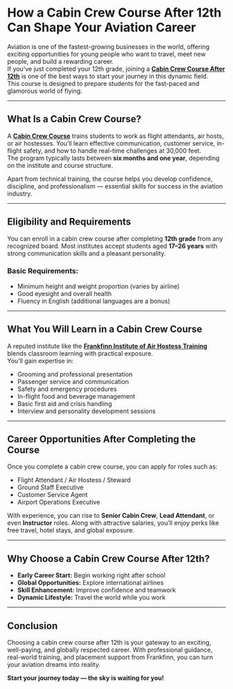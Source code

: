 # How a Cabin Crew Course After 12th Can Shape Your Aviation Career

Aviation is one of the fastest-growing businesses in the world, offering exciting opportunities for young people who want to travel, meet new people, and build a rewarding career.  
If you’ve just completed your 12th grade, joining a [**Cabin Crew Course After 12th**](https://www.frankfinn.com/blog/how-to-become-a-cabin-crew-after-12th-step-by-step-guide) is one of the best ways to start your journey in this dynamic field.  
This course is designed to prepare students for the fast-paced and glamorous world of flying.

---

## What Is a Cabin Crew Course?

A [**Cabin Crew Course**](https://www.frankfinn.com/courses/aviation-hospitality-and-travel-management) trains students to work as flight attendants, air hosts, or air hostesses. You’ll learn effective communication, customer service, in-flight safety, and how to handle real-time challenges at 30,000 feet.  
The program typically lasts between **six months and one year**, depending on the institute and course structure.

Apart from technical training, the course helps you develop confidence, discipline, and professionalism — essential skills for success in the aviation industry.

---

## Eligibility and Requirements

You can enroll in a cabin crew course after completing **12th grade** from any recognized board. Most institutes accept students aged **17–26 years** with strong communication skills and a pleasant personality.

### Basic Requirements:
- Minimum height and weight proportion (varies by airline)  
- Good eyesight and overall health  
- Fluency in English (additional languages are a bonus)  

---

## What You Will Learn in a Cabin Crew Course

A reputed institute like the [**Frankfinn Institute of Air Hostess Training**](https://www.frankfinn.com/) blends classroom learning with practical exposure.  
You’ll gain expertise in:
- Grooming and professional presentation  
- Passenger service and communication  
- Safety and emergency procedures  
- In-flight food and beverage management  
- Basic first aid and crisis handling  
- Interview and personality development sessions  

---

## Career Opportunities After Completing the Course

Once you complete a cabin crew course, you can apply for roles such as:
- Flight Attendant / Air Hostess / Steward  
- Ground Staff Executive  
- Customer Service Agent  
- Airport Operations Executive  

With experience, you can rise to **Senior Cabin Crew**, **Lead Attendant**, or even **Instructor** roles. Along with attractive salaries, you’ll enjoy perks like free travel, hotel stays, and global exposure.

---

## Why Choose a Cabin Crew Course After 12th?

- **Early Career Start:** Begin working right after school  
- **Global Opportunities:** Explore international airlines  
- **Skill Enhancement:** Improve confidence and teamwork  
- **Dynamic Lifestyle:** Travel the world while you work  

---

## Conclusion

Choosing a cabin crew course after 12th is your gateway to an exciting, well-paying, and globally respected career. With professional guidance, real-world training, and placement support from Frankfinn, you can turn your aviation dreams into reality.  

**Start your journey today — the sky is waiting for you!**
